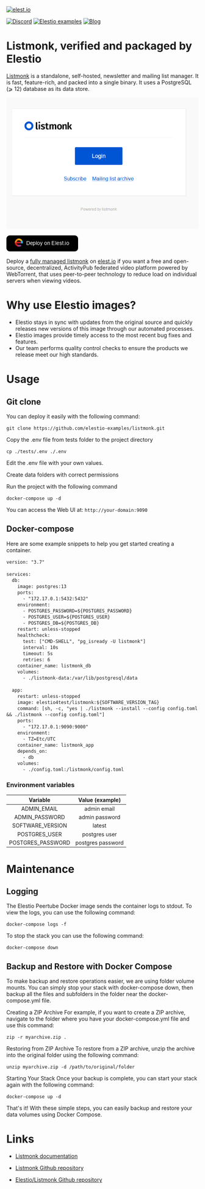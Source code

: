 <a href="https://elest.io">
  <img src="https://elest.io/images/elestio.svg" alt="elest.io" width="150" height="75">
</a>

[![Discord](https://img.shields.io/static/v1.svg?logo=discord&color=f78A38&labelColor=083468&logoColor=ffffff&style=for-the-badge&label=Discord&message=community)](https://discord.gg/4T4JGaMYrD "Get instant assistance and engage in live discussions with both the community and team through our chat feature.")
[![Elestio examples](https://img.shields.io/static/v1.svg?logo=github&color=f78A38&labelColor=083468&logoColor=ffffff&style=for-the-badge&label=github&message=open%20source)](https://github.com/elestio-examples "Access the source code for all our repositories by viewing them.")
[![Blog](https://img.shields.io/static/v1.svg?color=f78A38&labelColor=083468&logoColor=ffffff&style=for-the-badge&label=elest.io&message=Blog)](https://blog.elest.io "Latest news about elestio, open source software, and DevOps techniques.")

# Listmonk, verified and packaged by Elestio

[Listmonk](https://github.com/knadh/listmonk) is a standalone, self-hosted, newsletter and mailing list manager. It is fast, feature-rich, and packed into a single binary. It uses a PostgreSQL (⩾ 12) database as its data store.

<img src="https://github.com/elestio-examples/listmonk/raw/main/listmonk.png" alt="listmonk" width="800">

[![deploy](https://github.com/elestio-examples/listmonk/raw/main/deploy-on-elestio.png)](https://dash.elest.io/deploy?source=cicd&social=dockerCompose&url=https://github.com/elestio-examples/listmonk)

Deploy a <a target="_blank" href="https://elest.io/open-source/listmonk">fully managed listmonk</a> on <a target="_blank" href="https://elest.io/">elest.io</a> if you want a free and open-source, decentralized, ActivityPub federated video platform powered by WebTorrent, that uses peer-to-peer technology to reduce load on individual servers when viewing videos.

# Why use Elestio images?

- Elestio stays in sync with updates from the original source and quickly releases new versions of this image through our automated processes.
- Elestio images provide timely access to the most recent bug fixes and features.
- Our team performs quality control checks to ensure the products we release meet our high standards.

# Usage

## Git clone

You can deploy it easily with the following command:

    git clone https://github.com/elestio-examples/listmonk.git

Copy the .env file from tests folder to the project directory

    cp ./tests/.env ./.env

Edit the .env file with your own values.

Create data folders with correct permissions

Run the project with the following command

    docker-compose up -d

You can access the Web UI at: `http://your-domain:9090`

## Docker-compose

Here are some example snippets to help you get started creating a container.

    version: "3.7"

    services:
      db:
        image: postgres:13
        ports:
          - "172.17.0.1:5432:5432"
        environment:
          - POSTGRES_PASSWORD=${POSTGRES_PASSWORD}
          - POSTGRES_USER=${POSTGRES_USER}
          - POSTGRES_DB=${POSTGRES_DB}
        restart: unless-stopped
        healthcheck:
          test: ["CMD-SHELL", "pg_isready -U listmonk"]
          interval: 10s
          timeout: 5s
          retries: 6
        container_name: listmonk_db
        volumes:
          - ./listmonk-data:/var/lib/postgresql/data

      app:
        restart: unless-stopped
        image: elestio4test/listmonk:${SOFTWARE_VERSION_TAG}
        command: [sh, -c, "yes | ./listmonk --install --config config.toml && ./listmonk --config config.toml"]
        ports:
          - "172.17.0.1:9090:9000"
        environment:
          - TZ=Etc/UTC
        container_name: listmonk_app
        depends_on:
          - db
        volumes:
          - ./config.toml:/listmonk/config.toml

### Environment variables

|       Variable       |     Value (example)     |
| :------------------: | :---------------------: |
|       ADMIN_EMAIL    |  admin email            |
|     ADMIN_PASSWORD   |  admin password         |
|   SOFTWARE_VERSION   |  latest                 |
|    POSTGRES_USER     |  postgres user          |
|   POSTGRES_PASSWORD  |  postgres password      |


# Maintenance

## Logging

The Elestio Peertube Docker image sends the container logs to stdout. To view the logs, you can use the following command:

    docker-compose logs -f

To stop the stack you can use the following command:

    docker-compose down

## Backup and Restore with Docker Compose

To make backup and restore operations easier, we are using folder volume mounts. You can simply stop your stack with docker-compose down, then backup all the files and subfolders in the folder near the docker-compose.yml file.

Creating a ZIP Archive
For example, if you want to create a ZIP archive, navigate to the folder where you have your docker-compose.yml file and use this command:

    zip -r myarchive.zip .

Restoring from ZIP Archive
To restore from a ZIP archive, unzip the archive into the original folder using the following command:

    unzip myarchive.zip -d /path/to/original/folder

Starting Your Stack
Once your backup is complete, you can start your stack again with the following command:

    docker-compose up -d

That's it! With these simple steps, you can easily backup and restore your data volumes using Docker Compose.

# Links

- <a target="_blank" href="https://listmonk.app/docs/">Listmonk documentation</a>

- <a target="_blank" href="https://github.com/knadh/listmonk">Listmonk Github repository</a>

- <a target="_blank" href="https://github.com/elestio-examples/listmonk">Elestio/Listmonk Github repository</a>
